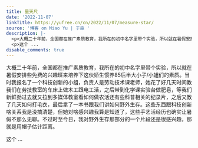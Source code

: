 ```yaml
---
title: 量天尺
date: '2022-11-07'
linkTitle: https://yufree.cn/cn/2022/11/07/measure-star/
source: '博客 on Miao Yu | 于淼 '
description: |-
  <p>大概二十年前，全国都在推广素质教育，我所在的初中名字里带个实验，所以就在暑假安排些免费的兴趣班来培养下这伙娇生惯养85后半大小子/小姐们的素质。当时我报名了一个科技创新的小组，负责人是劳动技术课老师，她花了好几天时间教我们在劳技教室的车床上做木工跟电工活，之后带到化学课实验台做肥皂，等我们新鲜劲过去就又拉到多媒体教室看如何做农活还有些科普相关的纪录片，之后又教了几天如何打毛衣，最后拿了一本书跟我们讲如何野外生存。这些东西跟科技创新啥关系我是没搞清楚，但她对啥感兴趣我算是知道了，这些手艺活经历也确实让暑假不那么无聊。不过时至今日，我对野外生存那部分的一个片段还是很感兴趣，那就是用帽子估计距离。</p>
  <p>这个 ...
disable_comments: true
---
```

<p>大概二十年前，全国都在推广素质教育，我所在的初中名字里带个实验，所以就在暑假安排些免费的兴趣班来培养下这伙娇生惯养85后半大小子/小姐们的素质。当时我报名了一个科技创新的小组，负责人是劳动技术课老师，她花了好几天时间教我们在劳技教室的车床上做木工跟电工活，之后带到化学课实验台做肥皂，等我们新鲜劲过去就又拉到多媒体教室看如何做农活还有些科普相关的纪录片，之后又教了几天如何打毛衣，最后拿了一本书跟我们讲如何野外生存。这些东西跟科技创新啥关系我是没搞清楚，但她对啥感兴趣我算是知道了，这些手艺活经历也确实让暑假不那么无聊。不过时至今日，我对野外生存那部分的一个片段还是很感兴趣，那就是用帽子估计距离。</p>
<p>这个 ...